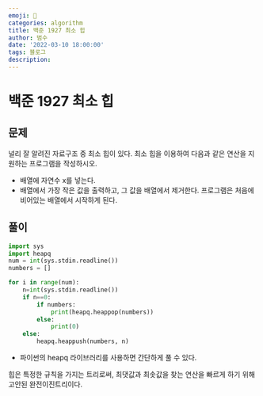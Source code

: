 ```yaml
---
emoji: 🏃
categories: algorithm
title: 백준 1927 최소 힙
author: 범수
date: '2022-03-10 18:00:00'
tags: 블로그
description:
---
```

<!-- 
튜토리얼, 하우 투 가이드, 설명 ,레퍼런스 
https://documentation.divio.com/tutorials/
-->

# 백준 1927 최소 힙

## 문제 

널리 잘 알려진 자료구조 중 최소 힙이 있다. 최소 힙을 이용하여 다음과 같은 연산을 지원하는 프로그램을 작성하시오.

* 배열에 자연수 x를 넣는다.
* 배열에서 가장 작은 값을 출력하고, 그 값을 배열에서 제거한다.
프로그램은 처음에 비어있는 배열에서 시작하게 된다.

## 풀이

```python
import sys
import heapq
num = int(sys.stdin.readline())
numbers = []

for i in range(num):
    n=int(sys.stdin.readline())
    if n==0:
        if numbers:
            print(heapq.heappop(numbers))
        else:
            print(0)
    else:
        heapq.heappush(numbers, n)
```

* 파이썬의 heapq 라이브러리를 사용하면 간단하게 풀 수 있다.

힙은 특정한 규칙을 가지는 트리로써, 최댓값과 최솟값을 찾는 연산을 빠르게 하기 위해 고안된 완전이진트리이다.